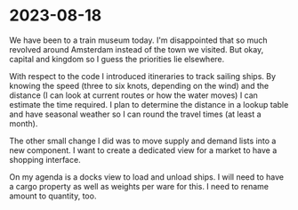 # 2023-08-18

We have been to a train museum today. I'm disappointed that so much revolved
around Amsterdam instead of the town we visited. But okay, capital and kingdom
so I guess the priorities lie elsewhere.

With respect to the code I introduced itineraries to track sailing ships.
By knowing the speed (three to six knots, depending on the wind) and the
distance (I can look at current routes or how the water moves) I can estimate
the time required. I plan to determine the distance in a lookup table and have
seasonal weather so I can round the travel times (at least a month).

The other small change I did was to move supply and demand lists into a new
component. I want to create a dedicated view for a market to have a shopping
interface.

On my agenda is a docks view to load and unload ships. I will need to have a
cargo property as well as weights per ware for this.
I need to rename amount to quantity, too.
